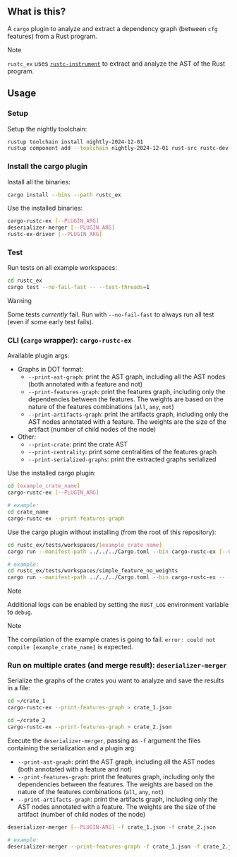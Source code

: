 ## What is this?

A `cargo` plugin to analyze and extract a dependency graph (between `cfg` features) from a Rust program.

> [!NOTE]
> `rustc_ex` uses [`rustc-instrument`](https://github.com/FedericoBruzzone/rustc-instrument) to extract and analyze the AST of the Rust program.

## Usage

### Setup

Setup the nightly toolchain:

```bash
rustup toolchain install nightly-2024-12-01
rustup component add --toolchain nightly-2024-12-01 rust-src rustc-dev llvm-tools-preview rust-analyzer clippy
```

### Install the cargo plugin

Install all the binaries:

```bash
cargo install --bins --path rustc_ex
```

Use the installed binaries:

```bash
cargo-rustc-ex [--PLUGIN_ARG]
deserializer-merger [--PLUGIN_ARG]
rustc-ex-driver [--PLUGIN_ARG]
```

### Test

Run tests on all example workspaces:

```bash
cd rustc_ex
cargo test --no-fail-fast -- --test-threads=1
```

> [!WARNING]
> Some tests _currently_ fail. Run with `--no-fail-fast` to always run all test (even if some early test fails).

### CLI (`cargo` wrapper): `cargo-rustc-ex`

Available plugin args:

- Graphs in DOT format:
  - `--print-ast-graph`: print the AST graph, including all the AST nodes (both annotated with a feature and not)
  - `--print-features-graph`: print the features graph, including only the dependencies between the features. The weights are based on the nature of the features combinations (`all`, `any`, `not`)
  - `--print-artifacts-graph`: print the artifacts graph, including only the AST nodes annotated with a feature. The weights are the size of the artifact (number of child nodes of the node)
- Other:
  - `--print-crate`: print the crate AST
  - `--print-centrality`: print some centralities of the features graph
  - `--print-serialized-graphs`: print the extracted graphs serialized

Use the installed cargo plugin:

```bash
cd [example_crate_name]
cargo-rustc-ex [--PLUGIN_ARG]

# example:
cd crate_name
cargo-rustc-ex --print-features-graph
```

Use the cargo plugin without installing (from the root of this repository):

```bash
cd rustc_ex/tests/workspaces/[example_crate_name]
cargo run --manifest-path ../../../Cargo.toml --bin cargo-rustc-ex [--CARGO_ARG] -- [--PLUGIN_ARG]

# example:
cd rustc_ex/tests/workspaces/simple_feature_no_weights
cargo run --manifest-path ../../../Cargo.toml --bin cargo-rustc-ex -- --print-features-graph
```

> [!NOTE]
> Additional logs can be enabled by setting the `RUST_LOG` environment variable to `debug`.

> [!NOTE]
> The compilation of the example crates is going to fail. `error: could not compile [example_crate_name]` is expected.

### Run on multiple crates (and merge result): `deserializer-merger`

Serialize the graphs of the crates you want to analyze and save the results in a file:

```bash
cd ~/crate_1
cargo-rustc-ex --print-features-graph > crate_1.json

cd ~/crate_2
cargo-rustc-ex --print-features-graph > crate_2.json
```

Execute the `deserializer-merger`, passing as `-f` argument the files containing the serialization and a plugin arg:
- `--print-ast-graph`: print the AST graph, including all the AST nodes (both annotated with a feature and not)
- `--print-features-graph`: print the features graph, including only the dependencies between the features. The weights are based on the nature of the features combinations (`all`, `any`, `not`)
- `--print-artifacts-graph`: print the artifacts graph, including only the AST nodes annotated with a feature. The weights are the size of the artifact (number of child nodes of the node)

```bash
deserializer-merger [--PLUGIN-ARG] -f crate_1.json -f crate_2.json

# example:
deserializer-merger --print-features-graph -f crate_1.json -f crate_2.json
```
